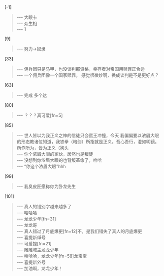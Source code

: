 
[-1] 
>--- 大眼卡<br>
>--- 众生相<br>
>--- 1<br>

[9] 
>--- 努力->奴隶<br>

[33] 
>--- 佣兵团只是马甲，也没谈判那资格，幸存者对帝国用赎罪正合适<br>
>--- 一个佣兵团像一个国家赎罪。
感觉很微妙啊，换成谈判是不是更好点？<br>

[63] 
>--- 完成
多个达<br>

[80] 
>--- ？？？真可爱[fn=5]<br>

[85] 
>--- 世人皆以为我正义之神的信徒只会蛮王冲撞，今天 我偏偏要以浓眉大眼的形态教诸位知道，我铁拳（暗剑）所指就是正义。吾心吾行，澄如明镜。所作所为，皆为正义（狗头<br>
>--- 你个浓眉大眼的家伙，居然也是叛徒<br>
>--- 没想到你浓眉大眼的也背叛革命了，哈哈<br>
>--- “你这个浓眉大眼”hhh<br>

[99] 
>--- 我臭皮匠愿称你为卧龙先生<br>

[101] 
>--- 真人的错别字越来越多了<br>
>--- 哈哈哈<br>
>--- 龙龙少年[fn=31]<br>
>--- 龙龙哥<br>
>--- 真人错过了月底爆更[fn=12]不，是我们错失了真人的月底爆更<br>
>--- 喜提新绰号<br>
>--- 可爱捏[fn=21]<br>
>--- 雕雕城主龙龙少年<br>
>--- 哈哈哈，龙龙少年[fn=58]龙宝宝<br>
>--- 喜提新外号<br>
>--- 加油啊，龙龙少年！<br>
